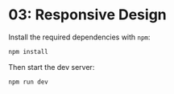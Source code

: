 # 03: Responsive Design

Install the required dependencies with `npm`:

```sh
npm install
```

Then start the dev server:

```sh
npm run dev
```
